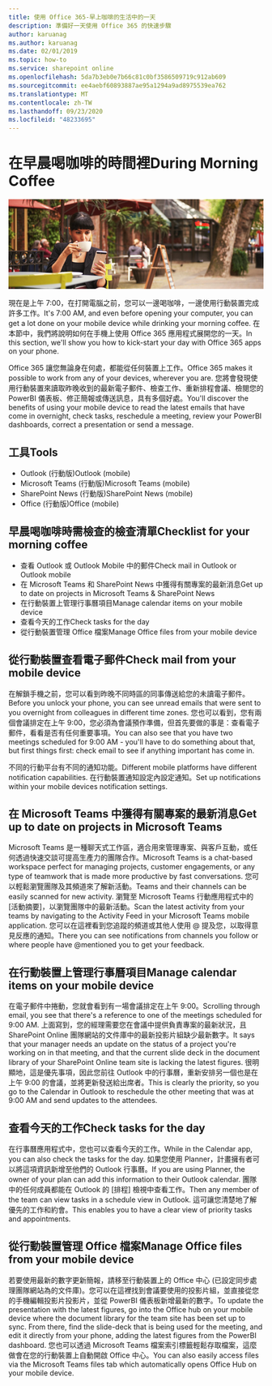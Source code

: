 ```yaml
---
title: 使用 Office 365-早上咖啡的生活中的一天
description: 準備好一天使用 Office 365 的快速步驟
author: karuanag
ms.author: karuanag
ms.date: 02/01/2019
ms.topic: how-to
ms.service: sharepoint online
ms.openlocfilehash: 5da7b3eb0e7b66c81c0bf3586509719c912ab609
ms.sourcegitcommit: ee4aebf60893887ae95a1294a9ad8975539ea762
ms.translationtype: MT
ms.contentlocale: zh-TW
ms.lasthandoff: 09/23/2020
ms.locfileid: "48233695"
---
```

# <a name="during-morning-coffee"></a><span data-ttu-id="764aa-103">在早晨喝咖啡的時間裡</span><span class="sxs-lookup"><span data-stu-id="764aa-103">During Morning Coffee</span></span>

![早晨咖啡圖片](media/ditl_coffee.png)

<span data-ttu-id="764aa-105">現在是上午 7:00，在打開電腦之前，您可以一邊喝咖啡，一邊使用行動裝置完成許多工作。</span><span class="sxs-lookup"><span data-stu-id="764aa-105">It's 7:00 AM, and even before opening your computer, you can get a lot done on your mobile device while drinking your morning coffee.</span></span> <span data-ttu-id="764aa-106">在本節中，我們將說明如何在手機上使用 Office 365 應用程式展開您的一天。</span><span class="sxs-lookup"><span data-stu-id="764aa-106">In this section, we'll show you how to kick-start your day with Office 365 apps on your phone.</span></span>

<span data-ttu-id="764aa-107">Office 365 讓您無論身在何處，都能從任何裝置上工作。</span><span class="sxs-lookup"><span data-stu-id="764aa-107">Office 365 makes it possible to work from any of your devices, wherever you are.</span></span> <span data-ttu-id="764aa-108">您將會發現使用行動裝置來讀取昨晚收到的最新電子郵件、檢查工作、重新排程會議、檢閱您的 PowerBI 儀表板、修正簡報或傳送訊息，具有多個好處。</span><span class="sxs-lookup"><span data-stu-id="764aa-108">You'll discover the benefits of using your mobile device to read the latest emails that have come in overnight, check tasks, reschedule a meeting, review your PowerBI dashboards, correct a presentation or send a message.</span></span> 

## <a name="tools"></a><span data-ttu-id="764aa-109">工具</span><span class="sxs-lookup"><span data-stu-id="764aa-109">Tools</span></span>
- <span data-ttu-id="764aa-110">Outlook (行動版)</span><span class="sxs-lookup"><span data-stu-id="764aa-110">Outlook (mobile)</span></span>
- <span data-ttu-id="764aa-111">Microsoft Teams (行動版)</span><span class="sxs-lookup"><span data-stu-id="764aa-111">Microsoft Teams (mobile)</span></span>
- <span data-ttu-id="764aa-112">SharePoint News (行動版)</span><span class="sxs-lookup"><span data-stu-id="764aa-112">SharePoint News (mobile)</span></span>
- <span data-ttu-id="764aa-113">Office (行動版)</span><span class="sxs-lookup"><span data-stu-id="764aa-113">Office (mobile)</span></span>

## <a name="checklist-for-your-morning-coffee"></a><span data-ttu-id="764aa-114">早晨喝咖啡時需檢查的檢查清單</span><span class="sxs-lookup"><span data-stu-id="764aa-114">Checklist for your morning coffee</span></span>
- <span data-ttu-id="764aa-115">查看 Outlook 或 Outlook Mobile 中的郵件</span><span class="sxs-lookup"><span data-stu-id="764aa-115">Check mail in Outlook or Outlook mobile</span></span>
- <span data-ttu-id="764aa-116">在 Microsoft Teams 和 SharePoint News 中獲得有關專案的最新消息</span><span class="sxs-lookup"><span data-stu-id="764aa-116">Get up to date on projects in Microsoft Teams & SharePoint News</span></span>
- <span data-ttu-id="764aa-117">在行動裝置上管理行事曆項目</span><span class="sxs-lookup"><span data-stu-id="764aa-117">Manage calendar items on your mobile device</span></span>
- <span data-ttu-id="764aa-118">查看今天的工作</span><span class="sxs-lookup"><span data-stu-id="764aa-118">Check tasks for the day</span></span>
- <span data-ttu-id="764aa-119">從行動裝置管理 Office 檔案</span><span class="sxs-lookup"><span data-stu-id="764aa-119">Manage Office files from your mobile device</span></span> 

## <a name="check-mail-from-your-mobile-device"></a><span data-ttu-id="764aa-120">從行動裝置查看電子郵件</span><span class="sxs-lookup"><span data-stu-id="764aa-120">Check mail from your mobile device</span></span>
<span data-ttu-id="764aa-121">在解鎖手機之前，您可以看到昨晚不同時區的同事傳送給您的未讀電子郵件。</span><span class="sxs-lookup"><span data-stu-id="764aa-121">Before you unlock your phone, you can see unread emails that were sent to you overnight from colleagues in different time zones.</span></span> <span data-ttu-id="764aa-122">您也可以看到，您有兩個會議排定在上午 9:00，您必須為會議預作準備，但首先要做的事是：查看電子郵件，看看是否有任何重要事項。</span><span class="sxs-lookup"><span data-stu-id="764aa-122">You can also see that you have two meetings scheduled for 9:00 AM - you'll have to do something about that, but first things first: check email to see if anything important has come in.</span></span>

<span data-ttu-id="764aa-123">不同的行動平台有不同的通知功能。</span><span class="sxs-lookup"><span data-stu-id="764aa-123">Different mobile platforms have different notification capabilities.</span></span> <span data-ttu-id="764aa-124">在行動裝置通知設定內設定通知。</span><span class="sxs-lookup"><span data-stu-id="764aa-124">Set up notifications within your mobile devices notification settings.</span></span> 

## <a name="get-up-to-date-on-projects-in-microsoft-teams"></a><span data-ttu-id="764aa-125">在 Microsoft Teams 中獲得有關專案的最新消息</span><span class="sxs-lookup"><span data-stu-id="764aa-125">Get up to date on projects in Microsoft Teams</span></span>
<span data-ttu-id="764aa-126">Microsoft Teams 是一種聊天式工作區，適合用來管理專案、與客戶互動，或任何透過快速交談可提高生產力的團隊合作。</span><span class="sxs-lookup"><span data-stu-id="764aa-126">Microsoft Teams is a chat-based workspace perfect for managing projects, customer engagements, or any type of teamwork that is made more productive by fast conversations.</span></span> <span data-ttu-id="764aa-127">您可以輕鬆瀏覽團隊及其頻道來了解新活動。</span><span class="sxs-lookup"><span data-stu-id="764aa-127">Teams and their channels can be easily scanned for new activity.</span></span> <span data-ttu-id="764aa-128">瀏覽至 Microsoft Teams 行動應用程式中的 [活動摘要]，以瀏覽團隊中的最新活動。</span><span class="sxs-lookup"><span data-stu-id="764aa-128">Scan the latest activity from your teams by navigating to the Activity Feed in your Microsoft Teams mobile application.</span></span> <span data-ttu-id="764aa-129">您可以在這裡看到您追蹤的頻道或其他人使用 @ 提及您，以取得意見反應的通知。</span><span class="sxs-lookup"><span data-stu-id="764aa-129">There you can see notifications from channels you follow or where people have @mentioned you to get your feedback.</span></span>  

## <a name="manage-calendar-items-on-your-mobile-device"></a><span data-ttu-id="764aa-130">在行動裝置上管理行事曆項目</span><span class="sxs-lookup"><span data-stu-id="764aa-130">Manage calendar items on your mobile device</span></span>
<span data-ttu-id="764aa-131">在電子郵件中捲動，您就會看到有一場會議排定在上午 9:00。</span><span class="sxs-lookup"><span data-stu-id="764aa-131">Scrolling through email, you see that there's a reference to one of the meetings scheduled for 9:00 AM.</span></span> <span data-ttu-id="764aa-132">上面寫到，您的經理需要您在會議中提供負責專案的最新狀況，且 SharePoint Online 團隊網站的文件庫中的最新投影片組缺少最新數字。</span><span class="sxs-lookup"><span data-stu-id="764aa-132">It says that your manager needs an update on the status of a project you're working on in that meeting, and that the current slide deck in the document library of your SharePoint Online team site is lacking the latest figures.</span></span> <span data-ttu-id="764aa-133">很明顯地，這是優先事項，因此您前往 Outlook 中的行事曆，重新安排另一個也是在上午 9:00 的會議，並將更新發送給出席者。</span><span class="sxs-lookup"><span data-stu-id="764aa-133">This is clearly the priority, so you go to the Calendar in Outlook to reschedule the other meeting that was at 9:00 AM and send updates to the attendees.</span></span>

## <a name="check-tasks-for-the-day"></a><span data-ttu-id="764aa-134">查看今天的工作</span><span class="sxs-lookup"><span data-stu-id="764aa-134">Check tasks for the day</span></span>
<span data-ttu-id="764aa-135">在行事曆應用程式中，您也可以查看今天的工作。</span><span class="sxs-lookup"><span data-stu-id="764aa-135">While in the Calendar app, you can also check the tasks for the day.</span></span> <span data-ttu-id="764aa-136">如果您使用 Planner，計畫擁有者可以將這項資訊新增至他們的 Outlook 行事曆。</span><span class="sxs-lookup"><span data-stu-id="764aa-136">If you are using Planner, the owner of your plan can add this information to their Outlook calendar.</span></span> <span data-ttu-id="764aa-137">團隊中的任何成員都能在 Outlook 的 [排程] 檢視中查看工作。</span><span class="sxs-lookup"><span data-stu-id="764aa-137">Then any member of the team can view tasks in a schedule view in Outlook.</span></span> <span data-ttu-id="764aa-138">這可讓您清楚地了解優先的工作和約會。</span><span class="sxs-lookup"><span data-stu-id="764aa-138">This enables you to have a clear view of priority tasks and appointments.</span></span>  

## <a name="manage-office-files-from-your-mobile-device"></a><span data-ttu-id="764aa-139">從行動裝置管理 Office 檔案</span><span class="sxs-lookup"><span data-stu-id="764aa-139">Manage Office files from your mobile device</span></span>
<span data-ttu-id="764aa-140">若要使用最新的數字更新簡報，請移至行動裝置上的 Office 中心 (已設定同步處理團隊網站為的文件庫)。您可以在這裡找到會議要使用的投影片組，並直接從您的手機編輯投影片投影片，並從 PowerBI 儀表板新增最新的數字。</span><span class="sxs-lookup"><span data-stu-id="764aa-140">To update the presentation with the latest figures, go into the Office hub on your mobile device where the document library for the team site has been set up to sync. From there, find the slide-deck that is being used for the meeting, and edit it directly from your phone, adding the latest figures from the PowerBI dashboard.</span></span> <span data-ttu-id="764aa-141">您也可以透過 Microsoft Teams 檔案索引標籤輕鬆存取檔案，這麼做會在您的行動裝置上自動開啟 Office 中心。</span><span class="sxs-lookup"><span data-stu-id="764aa-141">You can also easily access files via the Microsoft Teams files tab which automatically opens Office Hub on your mobile device.</span></span> 